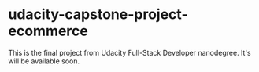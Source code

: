 # udacity-capstone-project-ecommerce
 This is the final project from Udacity Full-Stack Developer nanodegree. It's will be available soon.

